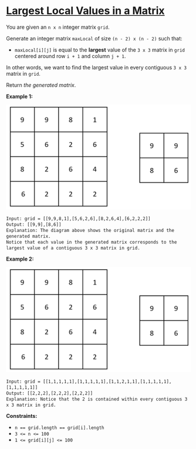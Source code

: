 [Largest Local Values in a Matrix](https://leetcode.com/problems/largest-local-values-in-a-matrix)
===
You are given an `n x n` integer matrix `grid`.

Generate an integer matrix `maxLocal` of size `(n - 2) x (n - 2)` such that:

- `maxLocal[i][j]` is equal to the **largest** value of the `3 x 3` matrix in `grid` centered around row `i + 1` and
  column `j + 1`.

In other words, we want to find the largest value in every contiguous `3 x 3` matrix in `grid`.

Return *the generated matrix*.

**Example 1:**

![img.png](../bin/largest_local_values_in_a_matrix/img.png)

```
Input: grid = [[9,9,8,1],[5,6,2,6],[8,2,6,4],[6,2,2,2]]
Output: [[9,9],[8,6]]
Explanation: The diagram above shows the original matrix and the generated matrix.
Notice that each value in the generated matrix corresponds to the largest value of a contiguous 3 x 3 matrix in grid.
```

**Example 2:**

![img_1.png](../bin/largest_local_values_in_a_matrix/img_1.png)

```
Input: grid = [[1,1,1,1,1],[1,1,1,1,1],[1,1,2,1,1],[1,1,1,1,1],[1,1,1,1,1]]
Output: [[2,2,2],[2,2,2],[2,2,2]]
Explanation: Notice that the 2 is contained within every contiguous 3 x 3 matrix in grid.
```

**Constraints:**

- `n == grid.length == grid[i].length`
- `3 <= n <= 100`
- `1 <= grid[i][j] <= 100`